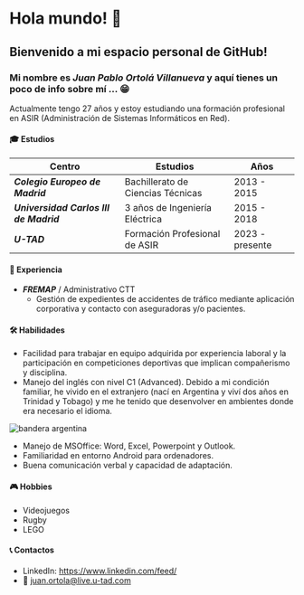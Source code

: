 # Hola mundo! 👋
## Bienvenido a mi espacio personal de GitHub! 
### Mi nombre es _Juan Pablo Ortolá Villanueva_ y aquí tienes un poco de info sobre mí ... 😁

Actualmente tengo 27 años y estoy estudiando una formación profesional en ASIR (Administración de Sistemas Informáticos en Red).

#### 🎓 Estudios
  | Centro                            | Estudios                                | Años            |
|------------------------------------|-----------------------------------------|-----------------|
| ***Colegio Europeo de Madrid***      | Bachillerato de Ciencias Técnicas        | 2013 - 2015     |
| ***Universidad Carlos III de Madrid***| 3 años de Ingeniería Eléctrica           | 2015 - 2018     |
| ***U-TAD***                          | Formación Profesional de ASIR            | 2023 - presente |

#### 👔 Experiencia
  - ***FREMAP*** / Administrativo CTT
    - Gestión de expedientes de accidentes de tráfico mediante aplicación corporativa y contacto con 
aseguradoras y/o pacientes.

#### 🛠️ Habilidades
  - Facilidad para trabajar en equipo adquirida por experiencia laboral y la participación en competiciones
  deportivas que implican compañerismo y disciplina. 
  - Manejo del inglés con nivel C1 (Advanced). Debido a mi condición familiar, he vivido en el extranjero 
  (nací en Argentina y viví dos años en Trinidad y Tobago) y me he tenido que desenvolver en ambientes 
  donde era necesario el idioma.

![bandera argentina](https://upload.wikimedia.org/wikipedia/commons/thumb/1/1a/Flag_of_Argentina.svg/200px-Flag_of_Argentina.svg.png)

  - Manejo de MSOffice: Word, Excel, Powerpoint y Outlook. 
  - Familiaridad en entorno Android para ordenadores. 
  - Buena comunicación verbal y capacidad de adaptación.

#### 🎮 Hobbies
  - Videojuegos
  - Rugby
  - LEGO

#### 📞 Contactos
  - LinkedIn: https://www.linkedin.com/feed/
  - 📧 juan.ortola@live.u-tad.com
